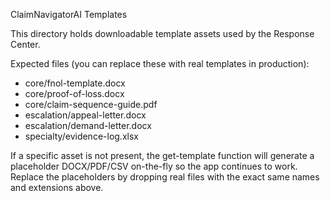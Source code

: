 ClaimNavigatorAI Templates

This directory holds downloadable template assets used by the Response Center.

Expected files (you can replace these with real templates in production):

- core/fnol-template.docx
- core/proof-of-loss.docx
- core/claim-sequence-guide.pdf
- escalation/appeal-letter.docx
- escalation/demand-letter.docx
- specialty/evidence-log.xlsx

If a specific asset is not present, the get-template function will generate a placeholder DOCX/PDF/CSV on-the-fly so the app continues to work. Replace the placeholders by dropping real files with the exact same names and extensions above.
